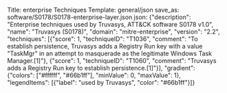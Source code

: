 Title: enterprise Techniques
Template: general/json
save_as: software/S0178/S0178-enterprise-layer.json
json: {"description": "Enterprise techniques used by Truvasys, ATT&CK software S0178 v1.0", "name": "Truvasys (S0178)", "domain": "mitre-enterprise", "version": "2.2", "techniques": [{"score": 1, "techniqueID": "T1036", "comment": "To establish persistence, Truvasys adds a Registry Run key with a value \"TaskMgr\" in an attempt to masquerade as the legitimate Windows Task Manager.[1]"}, {"score": 1, "techniqueID": "T1060", "comment": "Truvasys adds a Registry Run key to establish persistence.[1]"}], "gradient": {"colors": ["#ffffff", "#66b1ff"], "minValue": 0, "maxValue": 1}, "legendItems": [{"label": "used by Truvasys", "color": "#66b1ff"}]}